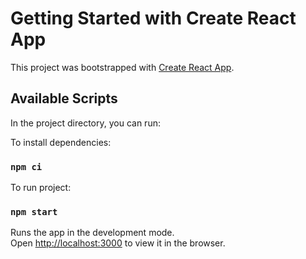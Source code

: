 # Getting Started with Create React App

This project was bootstrapped with [Create React App](https://github.com/facebook/create-react-app).

## Available Scripts

In the project directory, you can run:

To install dependencies:

### `npm ci`

To run project:

### `npm start`

Runs the app in the development mode.\
Open [http://localhost:3000](http://localhost:3000) to view it in the browser.
